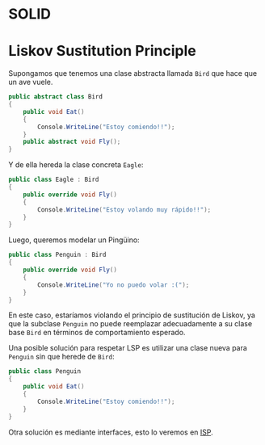 # SOLID

# Liskov Sustitution Principle

Supongamos que tenemos una clase abstracta llamada `Bird` que hace que un ave vuele.

```csharp
public abstract class Bird
{
    public void Eat()
    {
        Console.WriteLine("Estoy comiendo!!");
    }
    public abstract void Fly();
}
```

Y de ella hereda la clase concreta `Eagle`:
```csharp
public class Eagle : Bird
{
    public override void Fly()
    {
        Console.WriteLine("Estoy volando muy rápido!!");
    }
}
```
Luego, queremos modelar un Pingüino:

```csharp
public class Penguin : Bird
{
    public override void Fly()
    {
        Console.WriteLine("Yo no puedo volar :(");
    }
}
```

En este caso, estaríamos violando el principio de sustitución de Liskov, ya que la subclase `Penguin` no puede reemplazar adecuadamente a su clase base `Bird` en términos de comportamiento esperado.

Una posible solución para respetar LSP es utilizar una clase nueva para `Penguin` sin que herede de `Bird`:

```csharp
public class Penguin
{
    public void Eat()
    {
        Console.WriteLine("Estoy comiendo!!");
    }
}
```

Otra solución es mediante interfaces, esto lo veremos en [ISP](./ISP.md).
